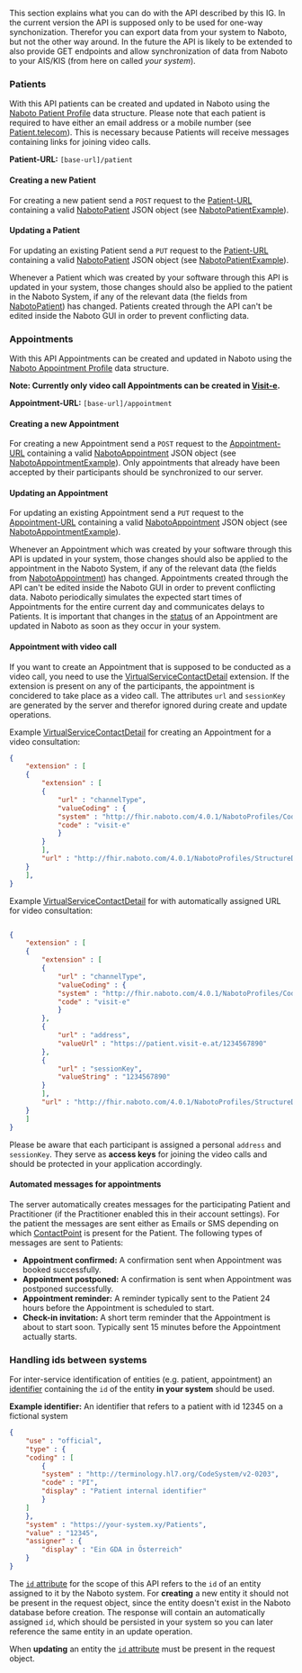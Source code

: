 This section explains what you can do with the API described by this IG.
In the current version the API is supposed only to be used for one-way synchonization. Therefor you can export data from your system to Naboto, but not the other way around. In the future the API is likely to be extended to also provide GET endpoints and allow synchronization of data from Naboto to your AIS/KIS (from here on called *your system*).


### Patients
With this API patients can be created and updated in Naboto using the [Naboto Patient Profile][naboto-patient-profile] data structure. Please note that each patient is required to have either an email address or a mobile number (see [Patient.telecom][patient-telecom]). This is necessary because Patients will receive messages containing links for joining video calls.

**<a id="patient-url"></a>Patient-URL:** `[base-url]/patient`


#### Creating a new Patient
For creating a new patient send a `POST` request to the [Patient-URL](#patient-url) containing a valid [NabotoPatient][naboto-patient-profile] JSON object (see [NabotoPatientExample][naboto-patient-example]).

#### Updating a Patient
For updating an existing Patient send a `PUT` request to the [Patient-URL](#patient-url) containing a valid [NabotoPatient][naboto-patient-profile] JSON object (see [NabotoPatientExample][naboto-patient-example]). 

Whenever a Patient which was created by your software through this API is updated in your system, those changes should also be applied to the patient in the Naboto System, if any of the relevant data (the fields from [NabotoPatient][naboto-patient-profile]) has changed. Patients created through the API can't be edited inside the Naboto GUI in order to prevent conflicting data.



### Appointments
With this API Appointments can be created and updated in Naboto using the [Naboto Appointment Profile][naboto-appointment-profile] data structure.

**Note: Currently only video call Appointments can be created in [Visit-e][visit-e-web].**

**<a id="appointment-url"></a>Appointment-URL:** `[base-url]/appointment`

#### Creating a new Appointment
For creating a new Appointment send a `POST` request to the [Appointment-URL](#appointment-url) containing a valid [NabotoAppointment][naboto-appointment-profile] JSON object (see [NabotoAppointmentExample][naboto-appointment-example]).
Only appointments that already have been accepted by their participants should be synchronized to our server.

#### Updating an Appointment
For updating an existing Appointment send a `PUT` request to the [Appointment-URL](#appointment-url) containing a valid [NabotoAppointment][naboto-appointment-profile] JSON object (see [NabotoAppointmentExample](Appointment-NabotoAppointmentExample.json.html)).

Whenever an Appointment which was created by your software through this API is updated in your system, those changes should also be applied to the appointment in the Naboto System, if any of the relevant data (the fields from [NabotoAppointment][naboto-appointment-profile]) has changed. Appointments created through the API can't be edited inside the Naboto GUI in order to prevent conflicting data.
Naboto periodically simulates the expected start times of Appointments for the entire current day and communicates delays to Patients. It is important that changes in the [status][naboto-appointment-status] of an Appointment are updated in Naboto as soon as they occur in your system.

#### Appointment with video call
If you want to create an Appointment that is supposed to be conducted as a video call, you need to use the [VirtualServiceContactDetail][virtual-service-contact-detail] extension. If the extension is present on any of the participants, the appointment is concidered to take place as a video call. The attributes `url` and `sessionKey` are generated by the server and therefor ignored during create and update operations.

Example [VirtualServiceContactDetail][virtual-service-contact-detail] for creating an Appointment for a video consultation:
```json
{
    "extension" : [
    {
        "extension" : [
        {
            "url" : "channelType",
            "valueCoding" : {
            "system" : "http://fhir.naboto.com/4.0.1/NabotoProfiles/CodeSystem/naboto-vidcall-channel-type",
            "code" : "visit-e"
            }
        }
        ],
        "url" : "http://fhir.naboto.com/4.0.1/NabotoProfiles/StructureDefinition/virtual-service-contact-detail"
    }
    ],
}
```

Example [VirtualServiceContactDetail][virtual-service-contact-detail] for with automatically assigned URL for video consultation:
```json

{
    "extension" : [
    {
        "extension" : [
        {
            "url" : "channelType",
            "valueCoding" : {
            "system" : "http://fhir.naboto.com/4.0.1/NabotoProfiles/CodeSystem/naboto-vidcall-channel-type",
            "code" : "visit-e"
            }
        },
        {
            "url" : "address",
            "valueUrl" : "https://patient.visit-e.at/1234567890"
        },
        {
            "url" : "sessionKey",
            "valueString" : "1234567890"
        }
        ],
        "url" : "http://fhir.naboto.com/4.0.1/NabotoProfiles/StructureDefinition/virtual-service-contact-detail"
    }
    ]
}

```

Please be aware that each participant is assigned a personal `address` and `sessionKey`. They serve as **access keys** for joining the video calls and should be protected in your application accordingly.

#### Automated messages for appointments
The server automatically creates messages for the participating Patient and Practitioner (if the Practitioner enabled this in their account settings).
For the patient the messages are sent either as Emails or SMS depending on which [ContactPoint][patient-telecom] is present for the Patient.
The following types of messages are sent to Patients:
* **Appointment confirmed:** A confirmation sent when Appointment was booked successfully.
* **Appointment postponed:** A confirmation is sent when Appointment was postponed successfully.
* **Appointment reminder:** A reminder typically sent to the Patient 24 hours before the Appointment is scheduled to start.
* **Check-in invitation:** A short term reminder that the Appointment is about to start soon. Typically sent 15 minutes before the Appointment actually starts.


### Handling ids between systems
For inter-service identification of entities (e.g. patient, appointment) an [identifier](https://www.hl7.org/fhir/datatypes.html#Identifier) containing the `id` of the entity **in your system** should be used.

**Example identifier:**
An identifier that refers to a patient with id 12345 on a fictional system

```json
{
    "use" : "official",
    "type" : {
    "coding" : [
        {
        "system" : "http://terminology.hl7.org/CodeSystem/v2-0203",
        "code" : "PI",
        "display" : "Patient internal identifier"
        }
    ]
    },
    "system" : "https://your-system.xy/Patients",
    "value" : "12345",
    "assigner" : {
        "display" : "Ein GDA in Österreich"
    }
}
```

The [`id` attribute](https://www.hl7.org/fhir/resource.html#id) for the scope of this API refers to the `id` of an entity assigned to it by the Naboto system. For **creating** a new entity it should not be present in the request object, since the entity doesn't exist in the Naboto database before creation. The response will contain an automatically assigned `id`, which should be persisted in your system so you can later reference the same entity in an update operation.

When **updating** an entity the [`id` attribute](https://www.hl7.org/fhir/resource.html#id) must be present in the request object.

[naboto-patient-profile]: StructureDefinition-naboto-patient.html
[naboto-patient-example]: Patient-NabotoPatientExample.json.html

[naboto-appointment-profile]: StructureDefinition-naboto-appointment.html
[naboto-appointment-example]: Appointment-NabotoAppointmentExample.json.html
[naboto-appointment-status]: StructureDefinition-naboto-appointment-definitions.html#Appointment.status

[naboto-web]: https://naboto.com
[visit-e-web]: https://visit-e.at
[virtual-service-contact-detail]: StructureDefinition-virtual-service-contact-detail.html
[patient-telecom]: StructureDefinition-naboto-patient-definitions.html#Patient.telecom







